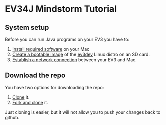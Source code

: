# EV34J Mindstorm Tutorial 

## System setup

Before you can run Java programs on your EV3 you have to:

1. [Install required software](wiki/Required-Mac-software-installation) on your Mac 
2. [Create a bootable image](https://github.com/ev3dev-lang-java/mindstorm-tutorial/wiki/Create-a-bootable-image-for-the-EV3) of the [ev3dev](http://www.ev3dev.org) Linux distro on an SD card.
3. [Establish a network connection](https://github.com/ev3dev-lang-java/mindstorm-tutorial/wiki/Establish-a-network-connection) between your EV3 and Mac.


## Download the repo 

You have two options for downloading the repo:

1. [Clone](https://github.com/ev3dev-lang-java/mindstorm-tutorial/wiki/Clone-the-EV34J-Mindstorm-Tutorial-repo) it.
2. [Fork and clone](https://github.com/ev3dev-lang-java/mindstorm-tutorial/wiki/Fork-and-clone-the-EV34J-Mindstorm-Tutorial-repo) it.

Just cloning is easier, but it will not allow you to push your changes back to github.


